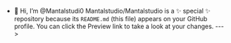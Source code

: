 - 👋 Hi, I’m @Mantalstudi0
Mantalstudio/Mantalstudio is a ✨ special ✨ repository because its `README.md` (this file) appears on your GitHub profile.
You can click the Preview link to take a look at your changes.
--->
